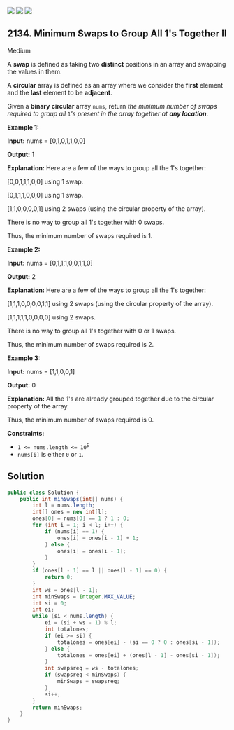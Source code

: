 [![](https://img.shields.io/github/stars/javadev/LeetCode-in-Java?label=Stars&style=flat-square)](https://github.com/javadev/LeetCode-in-Java)
[![](https://img.shields.io/github/forks/javadev/LeetCode-in-Java?label=Fork%20me%20on%20GitHub%20&style=flat-square)](https://github.com/javadev/LeetCode-in-Java/fork)
[![](https://img.shields.io/badge/-LeetCode%20in%20Kotlin-blue?style=flat-square)](https://github.com/javadev/LeetCode-in-Kotlin)

## 2134\. Minimum Swaps to Group All 1's Together II

Medium

A **swap** is defined as taking two **distinct** positions in an array and swapping the values in them.

A **circular** array is defined as an array where we consider the **first** element and the **last** element to be **adjacent**.

Given a **binary** **circular** array `nums`, return _the minimum number of swaps required to group all_ `1`_'s present in the array together at **any location**_.

**Example 1:**

**Input:** nums = [0,1,0,1,1,0,0]

**Output:** 1

**Explanation:** Here are a few of the ways to group all the 1's together: 

[0,0,1,1,1,0,0] using 1 swap. 

[0,1,1,1,0,0,0] using 1 swap. 

[1,1,0,0,0,0,1] using 2 swaps (using the circular property of the array). 

There is no way to group all 1's together with 0 swaps. 

Thus, the minimum number of swaps required is 1.

**Example 2:**

**Input:** nums = [0,1,1,1,0,0,1,1,0]

**Output:** 2

**Explanation:** Here are a few of the ways to group all the 1's together: 

[1,1,1,0,0,0,0,1,1] using 2 swaps (using the circular property of the array). 

[1,1,1,1,1,0,0,0,0] using 2 swaps. 

There is no way to group all 1's together with 0 or 1 swaps. 

Thus, the minimum number of swaps required is 2.

**Example 3:**

**Input:** nums = [1,1,0,0,1]

**Output:** 0

**Explanation:** All the 1's are already grouped together due to the circular property of the array. 

Thus, the minimum number of swaps required is 0.

**Constraints:**

*   <code>1 <= nums.length <= 10<sup>5</sup></code>
*   `nums[i]` is either `0` or `1`.

## Solution

```java
public class Solution {
    public int minSwaps(int[] nums) {
        int l = nums.length;
        int[] ones = new int[l];
        ones[0] = nums[0] == 1 ? 1 : 0;
        for (int i = 1; i < l; i++) {
            if (nums[i] == 1) {
                ones[i] = ones[i - 1] + 1;
            } else {
                ones[i] = ones[i - 1];
            }
        }
        if (ones[l - 1] == l || ones[l - 1] == 0) {
            return 0;
        }
        int ws = ones[l - 1];
        int minSwaps = Integer.MAX_VALUE;
        int si = 0;
        int ei;
        while (si < nums.length) {
            ei = (si + ws - 1) % l;
            int totalones;
            if (ei >= si) {
                totalones = ones[ei] - (si == 0 ? 0 : ones[si - 1]);
            } else {
                totalones = ones[ei] + (ones[l - 1] - ones[si - 1]);
            }
            int swapsreq = ws - totalones;
            if (swapsreq < minSwaps) {
                minSwaps = swapsreq;
            }
            si++;
        }
        return minSwaps;
    }
}
```